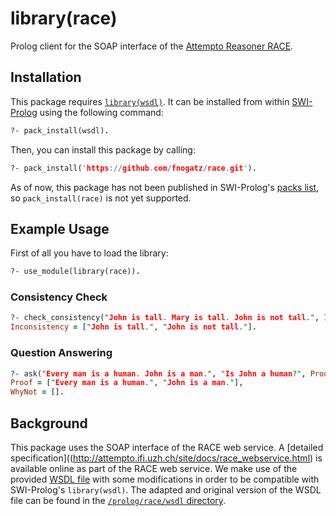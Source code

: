 # library(race)

Prolog client for the SOAP interface of the [Attempto Reasoner RACE](http://attempto.ifi.uzh.ch/race/).

## Installation

This package requires [`library(wsdl)`](http://www.swi-prolog.org/pack/list?p=wsdl). It can be installed from within [SWI-Prolog](http://www.swi-prolog.org/) using the following command:

```prolog
?- pack_install(wsdl).
```

Then, you can install this package by calling:

```prolog
?- pack_install('https://github.com/fnogatz/race.git').
```

As of now, this package has not been published in SWI-Prolog's [packs list](http://www.swi-prolog.org/pack/list), so `pack_install(race)` is not yet supported.

## Example Usage

First of all you have to load the library:

```prolog
?- use_module(library(race)).
```

### Consistency Check

```prolog
?- check_consistency("John is tall. Mary is tall. John is not tall.", Inconsistency).
Inconsistency = ["John is tall.", "John is not tall."].
```

### Question Answering

```prolog
?- ask("Every man is a human. John is a man.", "Is John a human?", Proof, WhyNot).
Proof = ["Every man is a human.", "John is a man."],
WhyNot = [].
```

## Background

This package uses the SOAP interface of the RACE web service. A [detailed specification]((http://attempto.ifi.uzh.ch/site/docs/race_webservice.html) is available online as part of the RACE web service. We make use of the provided [WSDL file](http://attempto.ifi.uzh.ch/race_files/race.wsdl) with some modifications in order to be compatible with SWI-Prolog's `library(wsdl)`. The adapted and original version of the WSDL file can be found in the [`/prolog/race/wsdl` directory](https://github.com/fnogatz/race/blob/master/prolog/race/wsdl).
